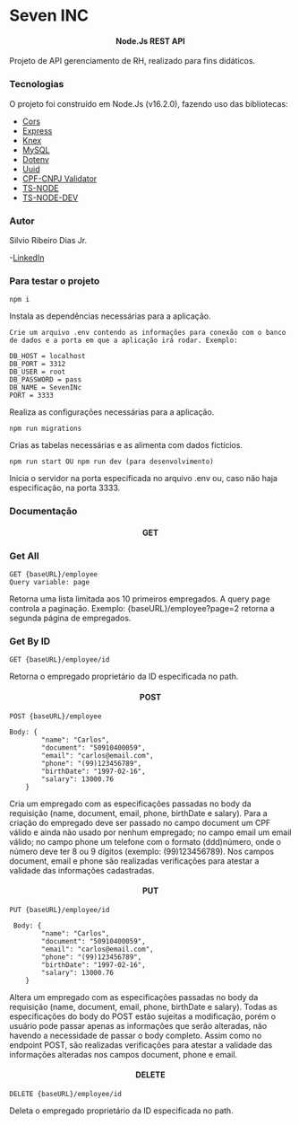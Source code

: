# Seven INC

<h4 align="center"> 
Node.Js REST API
</h4>

Projeto de API gerenciamento de RH, realizado para fins didáticos.

### Tecnologias

O projeto foi construído em Node.Js (v16.2.0), fazendo uso das bibliotecas:

- [Cors](https://www.npmjs.com/package/cors)
- [Express](https://expressjs.com/pt-br/)
- [Knex](https://knexjs.org/)
- [MySQL](https://www.npmjs.com/package/mysql)
- [Dotenv](https://www.npmjs.com/package/dotenv)
- [Uuid](https://www.npmjs.com/package/uuid)
- [CPF-CNPJ Validator](https://www.npmjs.com/package/cpf-cnpj-validator)
- [TS-NODE](https://www.npmjs.com/package/ts-node)
- [TS-NODE-DEV](https://www.npmjs.com/package/ts-node-dev)

### Autor

Silvio Ribeiro Dias Jr.

-[LinkedIn](https://www.linkedin.com/in/silvio-dias-junior/)

### Para testar o projeto

    npm i

Instala as dependências necessárias para a aplicação.

    Crie um arquivo .env contendo as informações para conexão com o banco de dados e a porta em que a aplicação irá rodar. Exemplo:

    DB_HOST = localhost
    DB_PORT = 3312
    DB_USER = root
    DB_PASSWORD = pass
    DB_NAME = SevenINc
    PORT = 3333

Realiza as configurações necessárias para a aplicação.

    npm run migrations

Crias as tabelas necessárias e as alimenta com dados fictícios.

    npm run start OU npm run dev (para desenvolvimento)

Inicia o servidor na porta especificada no arquivo .env ou, caso não haja especificação, na porta 3333.

### Documentação

<h4 align="center"> 
GET
</h4>

### Get All

    GET {baseURL}/employee
    Query variable: page

Retorna uma lista limitada aos 10 primeiros empregados. A query page controla a paginação. Exemplo: {baseURL}/employee?page=2 retorna a segunda página de empregados.

### Get By ID

    GET {baseURL}/employee/id

Retorna o empregado proprietário da ID especificada no path.

<h4 align="center"> 
POST
</h4>

    POST {baseURL}/employee

    Body: {
            "name": "Carlos",
            "document": "50910400059",
            "email": "carlos@email.com",
            "phone": "(99)123456789",
            "birthDate": "1997-02-16",
            "salary": 13000.76
        }

Cria um empregado com as especificações passadas no body da requisição (name, document, email, phone, birthDate e salary). Para a criação do empregado deve ser passado no campo document um CPF válido e ainda não usado por nenhum empregado; no campo email um email válido; no campo phone um telefone com o formato (ddd)número, onde o número deve ter 8 ou 9 dígitos (exemplo: (99)123456789). Nos campos document, email e phone são realizadas verificações para atestar a validade das informações cadastradas.

<h4 align="center"> 
PUT
</h4>

    PUT {baseURL}/employee/id

     Body: {
            "name": "Carlos",
            "document": "50910400059",
            "email": "carlos@email.com",
            "phone": "(99)123456789",
            "birthDate": "1997-02-16",
            "salary": 13000.76
        }

Altera um empregado com as especificações passadas no body da requisição (name, document, email, phone, birthDate e salary). Todas as especificações do body do POST estão sujeitas a modificação, porém o usuário pode passar apenas as informações que serão alteradas, não havendo a necessidade de passar o body completo. Assim como no endpoint POST, são realizadas verificações para atestar a validade das informações alteradas nos campos document, phone e email.

<h4 align="center"> 
DELETE
</h4>

    DELETE {baseURL}/employee/id

Deleta o empregado proprietário da ID especificada no path.